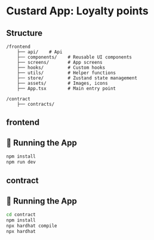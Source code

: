 # Custard App: Loyalty points 

## Structure
```
/frontend
    ├── api/    # Api
    ├── components/    # Reusable UI components
    ├── screens/       # App screens
    ├── hooks/         # Custom hooks
    ├── utils/         # Helper functions
    ├── store/         # Zustand state management
    ├── assets/        # Images, icons
    ├── App.tsx        # Main entry point 

/contract
    ├── contracts/    
```


## frontend
## 🚀 Running the App
```sh
npm install
npm run dev
```
## contract

## 🚀 Running the App
```sh
cd contract
npm install
npx hardhat compile
npx hardhat 
```